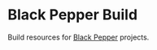 Black Pepper Build
==================

Build resources for [Black Pepper](http://www.blackpepper.co.uk/) projects.
